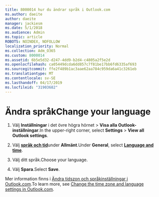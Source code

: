 ```yaml
---
title: 8000014 hur du ändrar språk i Outlook.com
ms.author: daeite
author: daeite
manager: jackiesm
ms.date: 5/1/2018
ms.audience: Admin
ms.topic: article
ROBOTS: NOINDEX, NOFOLLOW
localization_priority: Normal
ms.collection: Adm_O365
ms.custom: 8000014
ms.assetid: 6b5e5d32-d247-4dd9-b2d4-c4805a2f5e2d
ms.openlocfilehash: ca05449dcda6dd857c7f81be17bb6fd6335af693
ms.sourcegitcommit: ffe2f489b1ac3aae62aa784c959da6a41c3261eb
ms.translationtype: MT
ms.contentlocale: sv-SE
ms.lasthandoff: 04/17/2019
ms.locfileid: "31903682"
---
```

# <a name="change-your-language"></a><span data-ttu-id="e641a-102">Ändra språk</span><span class="sxs-lookup"><span data-stu-id="e641a-102">Change your language</span></span>

1. <span data-ttu-id="e641a-103">Välj **Inställningar** i det övre högra hörnet \> **Visa alla Outlook-inställningar**.</span><span class="sxs-lookup"><span data-stu-id="e641a-103">In the upper-right corner, select **Settings** \> **View all Outlook settings**.</span></span>
    
2. <span data-ttu-id="e641a-104">Välj [**språk och tid**](https://outlook.live.com/mail/options/general/timeAndLanguage)under **Allmänt**.</span><span class="sxs-lookup"><span data-stu-id="e641a-104">Under **General**, select [**Language and time**](https://outlook.live.com/mail/options/general/timeAndLanguage).</span></span>
    
3. <span data-ttu-id="e641a-105">Välj ditt språk.</span><span class="sxs-lookup"><span data-stu-id="e641a-105">Choose your language.</span></span>
    
4. <span data-ttu-id="e641a-106">Välj **Spara**.</span><span class="sxs-lookup"><span data-stu-id="e641a-106">Select **Save**.</span></span>
    
<span data-ttu-id="e641a-107">Mer information finns i [Ändra tidszon och språkinställningar i Outlook.com](https://go.microsoft.com/fwlink/p/?linkid=873132).</span><span class="sxs-lookup"><span data-stu-id="e641a-107">To learn more, see [Change the time zone and language settings in Outlook.com](https://go.microsoft.com/fwlink/p/?linkid=873132).</span></span>
  

